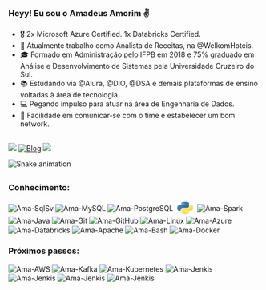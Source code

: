 ### Heyy! Eu sou o Amadeus Amorim ✌️


- 🎖️ 2x Microsoft Azure Certified. 1x Databricks Certified.
- 🏨 Atualmente trabalho como Analista de Receitas, na @WelkomHoteis.
- 🎓 Formado em Administração pelo IFPB em 2018 e 75% graduado em Análise e Desenvolvimento de Sistemas pela Universidade Cruzeiro do Sul.
- 📚 Estudando via @Alura, @DIO, @DSA e demais plataformas de ensino voltadas à área de tecnologia.
- 💻 Pegando impulso para atuar na área de Engenharia de Dados.
- 💬 Facilidade em comunicar-se com o time e estabelecer um bom network.
##
<a href="https://www.linkedin.com/in/amadeusamorim/" target="_blank"><img src="https://img.shields.io/badge/-LinkedIn-%230077B5?style=for-the-badge&logo=linkedin&logoColor=white" target="_blank"></a>
[![Blog](https://img.shields.io/website?label=ALURA&style=for-the-badge&url=https://cursos.alura.com.br/user/amorim-amadeus)](https://cursos.alura.com.br/user/amorim-amadeus)
<a href = "mailto:amorim.amadeus@gmail.com"><img src="https://img.shields.io/badge/-Gmail-%23333?style=for-the-badge&logo=gmail&logoColor=white" target="_blank"></a>

  ![Snake animation](https://github.com/amadeusamorim/amadeusamorim/blob/output/github-contribution-grid-snake.svg)
##
### Conhecimento:
<div style="display: inline_block">
  <img align="center" alt="Ama-SqlSv" height="30" width="40" src="https://cdn.jsdelivr.net/gh/devicons/devicon/icons/microsoftsqlserver/microsoftsqlserver-plain.svg">
  <img align="center" alt="Ama-MySQL" height="30" width="40" src="https://cdn.jsdelivr.net/gh/devicons/devicon/icons/mysql/mysql-original.svg">
  <img align="center" alt="Ama-PostgreSQL" height="30" width="40" src="https://cdn.jsdelivr.net/gh/devicons/devicon/icons/postgresql/postgresql-original.svg">
  <img align="center" alt="Ama-Python" height="30" width="40" src="https://raw.githubusercontent.com/devicons/devicon/master/icons/python/python-original.svg">
  <img align="center" alt="Ama-Spark" height="30" width="40" src="https://www.vectorlogo.zone/logos/apache_spark/apache_spark-icon.svg">
  <img align="center" alt="Ama-Java" height="30" width="40" src="https://cdn.jsdelivr.net/gh/devicons/devicon/icons/java/java-original.svg">
  <img align="center" alt="Ama-Git" height="30" width="40" src="https://cdn.jsdelivr.net/gh/devicons/devicon/icons/git/git-original.svg">
  <img align="center" alt="Ama-GitHub" height="30" width="40" src="https://cdn.jsdelivr.net/gh/devicons/devicon/icons/github/github-original.svg">
  <img align="center" alt="Ama-Linux" height="30" width="40" src="https://cdn.jsdelivr.net/gh/devicons/devicon/icons/linux/linux-original.svg">
  <img align="center" alt="Ama-Azure" height="30" width="40"  src="https://cdn.jsdelivr.net/gh/devicons/devicon/icons/azure/azure-original.svg">
  <img align="center" alt="Ama-Databricks" height="30" width="40" src="https://www.vectorlogo.zone/logos/databricks/databricks-icon.svg">
  <img align="center" alt="Ama-Apache" height="30" width="40" src="https://cdn.jsdelivr.net/gh/devicons/devicon/icons/apache/apache-original.svg" />
  <img align="center" alt="Ama-Bash" height="30" width="40" src="https://cdn.jsdelivr.net/gh/devicons/devicon/icons/bash/bash-original.svg">
  <img align="center" alt="Ama-Docker" height="30" width="40" src="https://cdn.jsdelivr.net/gh/devicons/devicon/icons/docker/docker-original.svg">


  


  ### Próximos passos:
<div style="display: inline_block">
  <img align="center" alt="Ama-AWS" height="30" width="40" src="https://cdn.jsdelivr.net/gh/devicons/devicon/icons/amazonwebservices/amazonwebservices-original.svg" />
  <img align="center" alt="Ama-Kafka" height="30" width="40" src="https://cdn.jsdelivr.net/gh/devicons/devicon/icons/apachekafka/apachekafka-original.svg" />
  <img align="center" alt="Ama-Kubernetes" height="30" width="40" src="https://cdn.jsdelivr.net/gh/devicons/devicon/icons/kubernetes/kubernetes-plain.svg">
  <img align="center" alt="Ama-Jenkis" height="30" width="40" src="https://cdn.jsdelivr.net/gh/devicons/devicon/icons/jenkins/jenkins-original.svg">
  <img align="center" alt="Ama-Jenkis" height="30" width="40" src="https://cdn.jsdelivr.net/gh/devicons/devicon/icons/terraform/terraform-original.svg">
  <img align="center" alt="Ama-Jenkis" height="30" width="40" src="https://cdn.jsdelivr.net/gh/devicons/devicon/icons/scala/scala-original.svg">
  <img align="center" alt="Ama-Jenkis" height="30" width="40" src="https://cdn.jsdelivr.net/gh/devicons/devicon/icons/mongodb/mongodb-original.svg">




</div><br/>

          




